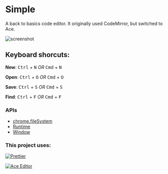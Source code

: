 # Simple

A back to basics code editor. It originally used CodeMirror, but switched to Ace.

![screenshot](https://raw.githubusercontent.com/ryanpcmcquen/Simple/master/assets/img/Simple_screenshot.png)

## Keyboard shorcuts:

**New**:
<kbd>Ctrl</kbd> + <kbd>N</kbd>
_OR_
<kbd>Cmd</kbd> + <kbd>N</kbd>

**Open**:
<kbd>Ctrl</kbd> + <kbd>O</kbd>
_OR_
<kbd>Cmd</kbd> + <kbd>O</kbd>

**Save**:
<kbd>Ctrl</kbd> + <kbd>S</kbd>
_OR_
<kbd>Cmd</kbd> + <kbd>S</kbd>

**Find**:
<kbd>Ctrl</kbd> + <kbd>F</kbd>
_OR_
<kbd>Cmd</kbd> + <kbd>F</kbd>

### APIs

* [chrome.fileSystem](http://developer.chrome.com/trunk/apps/fileSystem.html)
* [Runtime](http://developer.chrome.com/trunk/apps/app.runtime.html)
* [Window](http://developer.chrome.com/trunk/apps/app.window.html)

### This project uses:

[![Prettier](https://prettier.io/icon.png)](https://prettier.io/)

[![Ace Editor](https://ace.c9.io/doc/site/images/ace-logo.png)](https://ace.c9.io)
